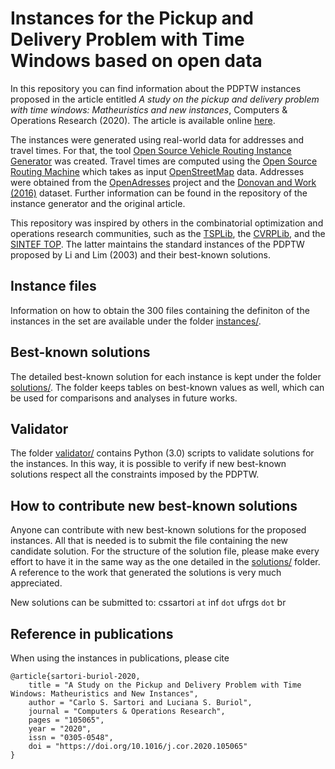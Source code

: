 # Instances for the Pickup and Delivery Problem with Time Windows based on open data

In this repository you can find information about the PDPTW instances proposed in the article entitled *A study on the pickup and delivery problem with time windows: Matheuristics and new instances*, Computers & Operations Research (2020). The article is available online [here](https://doi.org/10.1016/j.cor.2020.105065).

The instances were generated using real-world data for addresses and travel times. For that, the tool [Open Source Vehicle Routing Instance Generator](https://github.com/cssartori/ovig) was created. Travel times are computed using the [Open Source Routing Machine](https://github.com/Project-OSRM/osrm-backend) which takes as input [OpenStreetMap](https://planet.openstreetmap.org/) data. Addresses were obtained from the [OpenAdresses](https://openaddresses.io/) project and the [Donovan and Work (2016)](https://doi.org/10.13012/J8PN93H8) dataset. Further information can be found in the repository of the instance generator and the original article.

This repository was inspired by others in the combinatorial optimization and operations research communities, such as the [TSPLib](https://www.iwr.uni-heidelberg.de/groups/comopt/software/TSPLIB95/), the [CVRPLib](http://vrp.atd-lab.inf.puc-rio.br/index.php/en/), and the [SINTEF TOP](https://www.sintef.no/projectweb/top/). The latter maintains the standard instances of the PDPTW proposed by Li and Lim (2003) and their best-known solutions.

## Instance files

Information on how to obtain the 300 files containing the definiton of the instances in the set are available under the folder [instances/](https://github.com/cssartori/pdptw-instances/tree/master/instances).

## Best-known solutions

The detailed best-known solution for each instance is kept under the folder [solutions/](https://github.com/cssartori/pdptw-instances/tree/master/solutions). The folder keeps tables on best-known values as well, which can be used for comparisons and analyses in future works.

## Validator

The folder [validator/](https://github.com/cssartori/pdptw-instances/tree/master/validator) contains Python (3.0) scripts to validate solutions for the instances. In this way, it is possible to verify if new best-known solutions respect all the constraints imposed by the PDPTW.

## How to contribute new best-known solutions

Anyone can contribute with new best-known solutions for the proposed instances. All that is needed is to submit the file containing the new candidate solution. For the structure of the solution file, please make every effort to have it in the same way as the one detailed in the [solutions/](https://github.com/cssartori/pdptw-instances/tree/master/solutions) folder. A reference to the work that generated the solutions is very much appreciated.

New solutions can be submitted to: cssartori `at` inf  `dot` ufrgs `dot` br

## Reference in publications

When using the instances in publications, please cite

```
@article{sartori-buriol-2020,
	title = "A Study on the Pickup and Delivery Problem with Time Windows: Matheuristics and New Instances",
	author = "Carlo S. Sartori and Luciana S. Buriol",
	journal = "Computers & Operations Research",
	pages = "105065",
	year = "2020",
	issn = "0305-0548",
	doi = "https://doi.org/10.1016/j.cor.2020.105065"
}
```